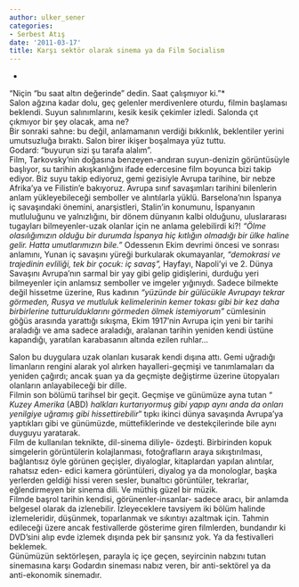 ```yaml
---
author: ulker_sener
categories:
- Serbest Atış
date: '2011-03-17'
title: Karşı sektör olarak sinema ya da Film Socialism
---
```


   
  
*    
“Niçin “bu saat altın değerinde” dedin. Saat çalışmıyor ki.”*  
Salon ağzına kadar dolu, geç gelenler merdivenlere oturdu, filmin başlaması beklendi. Suyun salınımlarını, kesik kesik çekimler izledi. Salonda çıt çıkmıyor bir şey olacak, ama ne?  
Bir sonraki sahne: bu değil, anlamamanın verdiği bıkkınlık, beklentiler yerini umutsuzluğa bıraktı. Salon birer ikişer boşalmaya yüz tuttu.  
Godard: “buyurun sizi şu tarafa alalım”.  
Film, Tarkovsky’nin doğasına benzeyen-andıran suyun-denizin görüntüsüyle başlıyor, su tarihin akışkanlığını ifade edercesine film boyunca bizi takip ediyor. Biz suyu takip ediyoruz, gemi gezisiyle Avrupa tarihine, bir nebze Afrika’ya ve Filistin’e bakıyoruz. Avrupa sınıf savaşımları tarihini bilenlerin anlam yükleyebileceği semboller ve alıntılarla yüklü. Barselona’nın İspanya iç savaşındaki önemini, anarşistleri, Stalin’in konumunu, İspanyanın mutluluğunu ve yalnızlığını, bir dönem dünyanın kalbi olduğunu, uluslararası tugayları bilmeyenler-uzak olanlar için ne anlama gelebilirdi ki?! *“Ölme olasılığımızın olduğu bir durumda İspanya hiç kıtlığın olmadığı bir ülke haline gelir. Hatta umutlarımızın bile.”* Odessenın Ekim devrimi öncesi ve sonrası anlamını, Yunan iç savaşını yüreği burkularak okumayanlar, *“demokrasi ve trajedinin evliliği, tek bir çocuk: iç savaş”,*  Hayfayı, Napoli’yi ve 2. Dünya Savaşını Avrupa’nın sarmal bir yay gibi gelip gidişlerini, durduğu yeri bilmeyenler için anlamsız semboller ve imgeler yığınıydı. Sadece bilmekte değil hissetme üzerine, Rus kadının *“yüzünde bir gülücükle Avrupayı tekrar görmeden, Rusya ve mutluluk kelimelerinin kemer tokası gibi bir kez daha birbirlerine tutturulduklarını görmeden ölmek istemiyorum”* cümlesinin göğüs arasında yarattığı sıkışma, Ekim 1917’nin Avrupa için yeni bir tarihi araladığı ve ama sadece araladığı, aralanan tarihin yeniden kendi üstüne kapandığı, yaratılan karabasanın altında ezilen ruhlar…  
  
Salon bu duygulara uzak olanları kusarak kendi dışına attı. Gemi uğradığı limanların rengini alarak yol alırken hayalleri-geçmişi ve tanımlamaları da yeniden çağırdı; ancak şuan ya da geçmişte değiştirme üzerine ütopyaları olanların anlayabileceği bir dille.  
Filmin son bölümü tarihsel bir geçit. Geçmişe ve günümüze ayna tutan “ *Kuzey Amerika* (ABD) *halkları kurtarıyormuş gibi yapıp aynı anda da onları yenilgiye uğramış gibi hissettirebilir*” tıpkı ikinci dünya savaşında Avrupa’ya yaptıkları gibi ve günümüzde, müttefiklerinde ve destekçilerinde bile aynı duyguyu yaratarak.  
Film de kullanılan teknikte, dil-sinema diliyle- özdeşti. Birbirinden kopuk simgelerin görüntülerin kolajlanması, fotoğrafların araya sıkıştırılması, bağlantısız öyle görünen geçişler, diyaloglar, kitaplardan yapılan alıntılar, rahatsız eden- edici kamera görüntüleri, diyalog ya da monologlar, başka yerlerden geldiği hissi veren sesler, bunaltıcı görüntüler, tekrarlar, eğlendirmeyen bir sinema dili. Ve müthiş güzel bir müzik.  
Filmde başrol tarihin kendisi, görünenler-insanlar- sadece aracı, bir anlamda belgesel olarak da izlenebilir. İzleyeceklere tavsiyem iki bölüm halinde izlemeleridir, düşünmek, toparlanmak ve sıkıntıyı azaltmak için. Tahmin edileceği üzere ancak festivallerde gösterime giren filmlerden, bundandır ki DVD’sini alıp evde izlemek dışında pek bir şansınız yok. Ya da festivalleri beklemek.  
Günümüzün sektörleşen, parayla iç içe geçen, seyircinin nabzını tutan sinemasına karşı Godardın sineması nabız veren, bir anti-sektörel ya da anti-ekonomik sinemadır.
